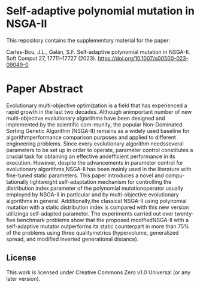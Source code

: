 # Self-adaptive polynomial mutation in NSGA-II

This repository contains the supplementary material for the paper:

Carles-Bou, J.L., Galán, S.F. Self-adaptive polynomial mutation in NSGA-II. Soft Comput 27, 17711–17727 (2023). 
https://doi.org/10.1007/s00500-023-09049-0

# Paper Abstract
Evolutionary multi-objective optimization is a field that has experienced a rapid growth in the last two decades. Although animportant number of new multi-objective evolutionary algorithms have been designed and implemented by the scientific com-munity, the popular Non-Dominated Sorting Genetic Algorithm (NSGA-II) remains as a widely used baseline for algorithmperformance comparison purposes and applied to different engineering problems. Since every evolutionary algorithm needsseveral parameters to be set up in order to operate, parameter control constitutes a crucial task for obtaining an effective andefficient performance in its execution. However, despite the advancements in parameter control for evolutionary algorithms,NSGA-II has been mainly used in the literature with fine-tuned static parameters. This paper introduces a novel and compu-tationally lightweight self-adaptation mechanism for controlling the distribution index parameter of the polynomial mutationoperator usually employed by NSGA-II in particular and by multi-objective evolutionary algorithms in general. Additionally,the classical NSGA-II using polynomial mutation with a static distribution index is compared with this new version utilizinga self-adapted parameter. The experiments carried out over twenty-five benchmark problems show that the proposed modifiedNSGA-II with a self-adaptive mutator outperforms its static counterpart in more than 75% of the problems using three qualitymetrics (hypervolume, generalized spread, and modified inverted generational distance).

## License

This work is licensed under Creative Commons Zero v1.0 Universal (or any later version).
